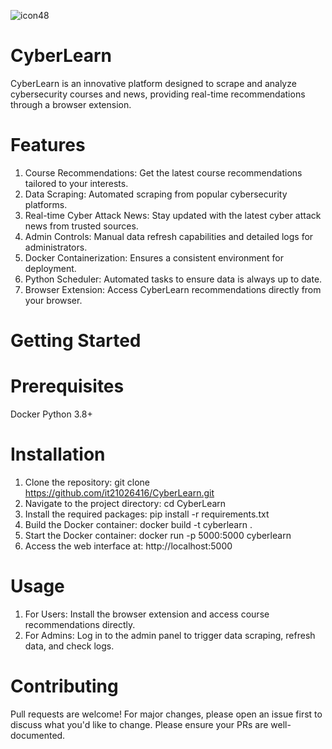 ![icon48](https://github.com/it21026416/CyberLearn/assets/87382380/48b9a2f2-d77f-47e5-b7ff-97e36edd8254) 
# CyberLearn


CyberLearn is an innovative platform designed to scrape and analyze cybersecurity courses and news, providing real-time recommendations through a browser extension.

# Features
1. Course Recommendations: Get the latest course recommendations tailored to your interests.
2. Data Scraping: Automated scraping from popular cybersecurity platforms.
3. Real-time Cyber Attack News: Stay updated with the latest cyber attack news from trusted sources.
4. Admin Controls: Manual data refresh capabilities and detailed logs for administrators.
5. Docker Containerization: Ensures a consistent environment for deployment.
6. Python Scheduler: Automated tasks to ensure data is always up to date.
7. Browser Extension: Access CyberLearn recommendations directly from your browser.

# Getting Started
# Prerequisites
Docker
Python 3.8+

# Installation
1. Clone the repository: git clone https://github.com/it21026416/CyberLearn.git
2. Navigate to the project directory: cd CyberLearn
3. Install the required packages: pip install -r requirements.txt
4. Build the Docker container: docker build -t cyberlearn .
5. Start the Docker container: docker run -p 5000:5000 cyberlearn
5. Access the web interface at: http://localhost:5000

# Usage
1. For Users: Install the browser extension and access course recommendations directly.
2. For Admins: Log in to the admin panel to trigger data scraping, refresh data, and check logs.

# Contributing
Pull requests are welcome! For major changes, please open an issue first to discuss what you'd like to change. Please ensure your PRs are well-documented.
